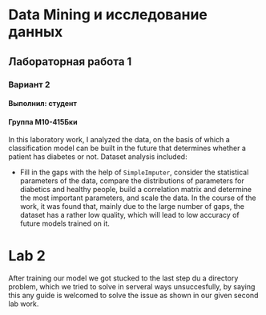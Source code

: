 # Data Mining и исследование данных
## Лабораторная работа 1
### Вариант 2
#### Выполнил: студент
#### Группа М10-415Бки

In this laboratory work, I analyzed the data, on the basis of which a classification model can be built in the future that determines whether a patient has diabetes or not. Dataset analysis included:
- Fill in the gaps with the help of ```SimpleImputer```, consider the statistical parameters of the data, compare the distributions of parameters for diabetics and healthy people, build a correlation matrix and determine the most important parameters, and scale the data.
In the course of the work, it was found that, mainly due to the large number of gaps, the dataset has a rather low quality, which will lead to low accuracy of future models trained on it.
# Lab 2
After training our model we got stucked to the last step du a directory problem, which we tried to solve in serveral ways unsuccesfully, by saying this any guide is welcomed to solve the issue as shown in our given second lab work.
